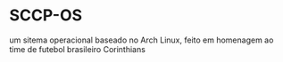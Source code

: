 # SCCP-OS
um sitema operacional baseado no Arch Linux, feito em homenagem ao time de futebol brasileiro Corinthians
